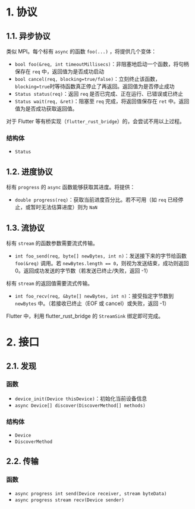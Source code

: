 # 1. 协议
## 1.1. 异步协议
类似 MPI。每个标有 `async` 的函数 `foo(...)` ，将提供几个变体：
- `bool foo(&req, int timeoutMillisecs)`：非阻塞地启动一个函数，将句柄保存在 `req` 中，返回值为是否成功启动
- `bool cancel(req, blocking=true/false)`：立刻终止该函数，`blocking=true`时等待函数真正停止了再返回。返回值为是否停止成功
- `Status status(req)`：返回 `req` 是否已完成、正在运行、已错误或已终止
- `Status wait(req, &ret)`：阻塞至 `req` 完成，将返回值保存在 `ret` 中。返回值为是否成功获取返回值。

对于 Flutter 等有桥实现（`flutter_rust_bridge`）的，会尝试不用以上过程。

### 结构体
- `Status`

## 1.2. 进度协议
标有 `progress` 的 `async` 函数能够获取其进度。将提供：

- `double progress(req)`：获取当前进度百分比。若不可用（如 `req` 已经停止，或暂时无法估算进度）则为 `NaN`

## 1.3. 流协议
标有 `stream` 的函数参数需要流式传输。

- `int foo_send(req, byte[] newBytes, int n)`：发送接下来的字节给函数 `foo(&req)` 调用。若 `newBytes.length == 0`，则视为发送结束，成功则返回 0。返回成功发送的字节数（若发送已终止/失败，返回 -1）

标有 `stream` 的返回值需要流式传输。

- `int foo_recv(req, &byte[] newBytes, int n)`：接受指定字节数到 `newBytes` 中。（若接收已终止（EOF 或 cancel）或失败，返回 -1）

Flutter 中，利用 flutter_rust_bridge 的 `StreamSink` 绑定即可完成。

# 2. 接口
## 2.1. 发现
### 函数
- `device_init(Device thisDevice)`：初始化当前设备信息
- `async Device[] discover(DiscoverMethod[] methods)`
### 结构体
- `Device`
- `DiscoverMethod`

## 2.2. 传输
### 函数
- `async progress int send(Device receiver, stream byteData)`
- `async progress stream recv(Device sender)`
